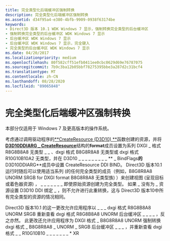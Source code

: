 ```yaml
---
title: 完全类型化后端缓冲区强制转换
description: 完全类型化后端缓冲区强制转换
ms.assetid: d34f95a4-e380-4bfb-9909-0938f63174be
keywords:
- Direct3D 版本 10.1 WDK Windows 7 显示，强制转换完全类型的后台缓冲区
- 强制转换完全类型的后台缓冲区 WDK Windows 7 显示
- 后台缓冲区 WDK Windows 7 显示
- 后台缓冲区 WDK Windows 7 显示，完全键入
- 完全类型的后台缓冲区 WDK Windows 7 显示
ms.date: 04/20/2017
ms.localizationpriority: medium
ms.openlocfilehash: 80f582cff51efb0411ee0cbc0629d69e76787075
ms.sourcegitcommit: 7b9c3ba12b05bbf78275395bbe3a287d2c31bcf4
ms.translationtype: MT
ms.contentlocale: zh-CN
ms.lasthandoff: 08/28/2020
ms.locfileid: "89065848"
---
```

# <a name="fully-typed-back-buffers-casting"></a>完全类型化后端缓冲区强制转换


本部分仅适用于 Windows 7 及更高版本的操作系统。

考虑通过调用驱动程序的[**CreateResource (D3D10) **](/windows-hardware/drivers/ddi/d3d10umddi/nc-d3d10umddi-pfnd3d10ddi_createresource)函数创建的资源，并将[**D3D10DDIARG \_ CreateResource**](/windows-hardware/drivers/ddi/d3d10umddi/ns-d3d10umddi-d3d10ddiarg_createresource)结构的**format**成员设置为系列 DXGI \_ 格式 R8G8B8A8 无类型 \_ \_ 、dxgi 格式 B8G8R8A8 无类型或 dxgi 格式 R10G10B10A2 无类型，并在 D3D10 \_ \_ \_ \_ \_ \_ \_ \_ \_ ** \_ BindFlags**的**D3D10DDIARG**成员中设置 CreateResource DDI BIND。 Direct3D 版本10.1 运行时随后可以使用适当系列 (的任何完全类型的成员（例如，B8G8R8A8 UNORM SRGB for DXGI format B8G8R8A8 无类型族) ）来创建视图 (呈现目标或着色器资源) ， \_ \_ \_ \_ \_ \_ \_ 即使原始资源创建为完全类型。 如果 \_ 没有为 \_ 资源设置 D3D10 DDI 绑定 \_ ，则不允许进行此重转换，这与 Direct3D 版本10中所有完全类型的资源的情况相同。

Direct3D 版本10.1 的这一更改允许应用程序以 \_ \_ \_ dxgi 格式 R8G8B8A8 UNORM SRGB 重新查看 dxgi 格式 R8G8B8A8 UNORM 后台缓冲区 \_ \_ \_ \_ ，反之亦然。 此更改还允许应用程序为 DXGI 格式 \_ B8G8R8A8 UNORM 强制转换 dxgi 格式 \_ B8G8R8A8 \_ UNORM \_ SRGB 后台缓冲区 \_ \_ \_ ，并重新查看 dxgi 格式 \_ \_ R10G10B10 \_ \_ \_ \_ \_ \_ \_ \* XR

 

